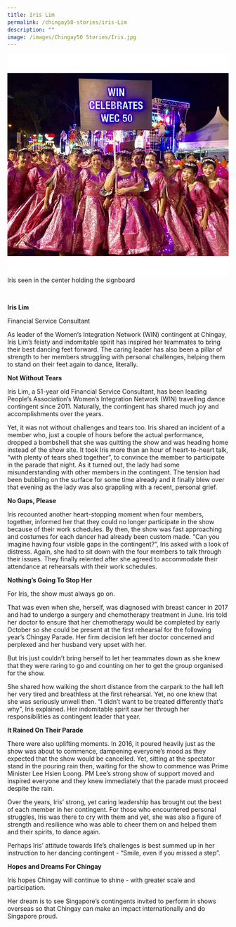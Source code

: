 ```yaml
---
title: Iris Lim
permalink: /chingay50-stories/iris-Lim
description: ""
image: /images/Chingay50 Stories/Iris.jpg
---
```

![Iris Lim](/images/Chingay50%20Stories/Iris.jpg)
Iris seen in the center holding the signboard

<br />

**Iris Lim**

Financial Service Consultant

As leader of the Women’s Integration Network (WIN) contingent at Chingay, Iris Lim’s feisty and indomitable spirit has inspired her teammates to bring their best dancing feet forward. The caring leader has also been a pillar of strength to her members struggling with personal challenges, helping them to stand on their feet again to dance, literally. 

**Not Without Tears**

Iris Lim, a 51-year old Financial Service Consultant, has been leading People’s Association’s Women’s Integration Network (WIN) travelling dance contingent since 2011. Naturally, the contingent has shared much joy and accomplishments over the years.

Yet, it was not without challenges and tears too. 
Iris shared an incident of a member who, just a couple of hours before the actual performance, dropped a bombshell that she was quitting the show and was heading home instead of the show site. It took Iris more than an hour of heart-to-heart talk, “with plenty of tears shed together”, to convince the member to participate in the parade that night. As it turned out, the lady had some misunderstanding with other members in the contingent. The tension had been bubbling on the surface for some time already and it finally blew over that evening as the lady was also grappling with a recent, personal grief. 

**No Gaps, Please**

Iris recounted another heart-stopping moment when four members, together, informed her that they could no longer participate in the show because of their work schedules. By then, the show was fast approaching and costumes for each dancer had already been custom made. “Can you imagine having four visible gaps in the contingent?”, Iris asked with a look of distress. Again, she had to sit down with the four members to talk through their issues. They finally relented after she agreed to accommodate their attendance at rehearsals with their work schedules.

**Nothing’s Going To Stop Her**

For Iris, the show must always go on. 

That was even when she, herself, was diagnosed with breast cancer in 2017 and had to undergo a surgery and chemotherapy treatment in June. Iris told her doctor to ensure that her chemotherapy would be completed by early October so she could be present at the first rehearsal for the following year’s Chingay Parade. Her firm decision left her doctor concerned and perplexed and her husband very upset with her. 

But Iris just couldn’t bring herself to let her teammates down as she knew that they were raring to go and counting on her to get the group organised for the show. 

She shared how walking the short distance from the carpark to the hall left her very tired and breathless at the first rehearsal. Yet, no one knew that she was seriously unwell then. “I didn’t want to be treated differently that’s why”, Iris explained. Her indomitable spirit saw her through her responsibilities as contingent leader that year.

**It Rained On Their Parade**

There were also uplifting moments. In 2016, it poured heavily just as the show was about to commence, dampening everyone’s mood as they expected that the show would be cancelled. Yet, sitting at the spectator stand in the pouring rain then, waiting for the show to commence was Prime Minister Lee Hsien Loong. PM Lee’s strong show of support moved and inspired everyone and they knew immediately that the parade must proceed despite the rain. 

Over the years, Iris’ strong, yet caring leadership has brought out the best of each member in her contingent. For those who encountered personal struggles, Iris was there to cry with them and yet, she was also a figure of strength and resilience who was able to cheer them on and helped them and their spirits, to dance again. 

Perhaps Iris’ attitude towards life’s challenges is best summed up in her instruction to her dancing contingent - “Smile, even if you missed a step”. 

**Hopes and Dreams For Chingay**

Iris hopes Chingay will continue to shine - with greater scale and participation. 

Her dream is to see Singapore’s contingents invited to perform in shows overseas so that Chingay can make an impact internationally and do Singapore proud.